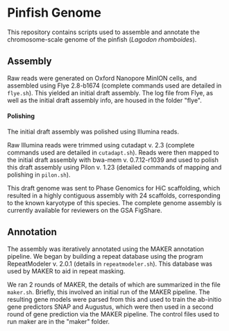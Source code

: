 # Pinfish Genome

This repository contains scripts used to assemble and annotate the chromosome-scale genome of the pinfish (*Lagodon rhomboides*).

## Assembly

Raw reads were generated on Oxford Nanopore MinION cells, and assembled using Flye 2.8-b1674 (complete commands used are detailed in `flye.sh`). This yielded an initial draft assembly. The log file from Flye, as well as the initial draft assembly info, are housed in the folder "flye". 

#### Polishing

The initial draft assembly was polished using Illumina reads. 

Raw Illumina reads were trimmed using cutadapt v. 2.3 (complete commands used are detailed in `cutadapt.sh`). Reads were then mapped to the initial draft assembly with bwa-mem v. 0.7.12-r1039 and used to polish this draft assembly using Pilon v. 1.23 (detailed commands of mapping and polishing in `pilon.sh`). 

This draft genome was sent to Phase Genomics for HiC scaffolding, which resulted in a highly contiguous assembly with 24 scaffolds, corresponding to the known karyotype of this species. The complete genome assembly is currently available for reviewers on the GSA FigShare. 

## Annotation

The assembly was iteratively annotated using the MAKER annotation pipeline. We began by building a repeat database using the program RepeatModeler v. 2.0.1 (details in `repeatmodeler.sh`). This database was used by MAKER to aid in repeat masking. 

We ran 2 rounds of MAKER, the details of which are summarized in the file `maker.sh`. Briefly, this involved an initial run of the MAKER pipeline. The resulting gene models were parsed from this and used to train the ab-initio gene predictors SNAP and Augustus, which were then used in a second round of gene prediction via the MAKER pipeline. The control files used to run maker are in the "maker" folder. 
